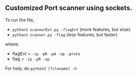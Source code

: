 ## Customized Port scanner using sockets.

To run the file,
* ```python3 scannerExt.py -flagExt``` (more features, but slow)
* ```python3 scanner.py -flag``` (less features, but faster)

where:
  * flagExt = ```-ip -pR -pA -op -proto``` <br />
  * flag = ```-ip -pR -op```

For help, do
```python3 [filename] -h```
